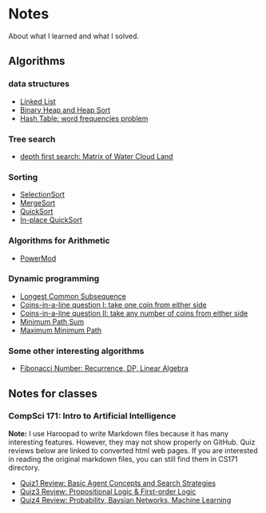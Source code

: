 # Notes
About what I learned and what I solved.


## Algorithms

### data structures
- [Linked List](./algorithmCodes/linkedListPractices.py)
- [Binary Heap and Heap Sort](./algorithmCodes/binaryheap.py)
- [Hash Table: word frequencies problem](./algorithmCodes/wordFrequencies.py)

### Tree search
- [depth first search: Matrix of Water Cloud Land](./algorithmCodes/waterCloudLand.py)

### Sorting
- [SelectionSort](./algorithmCodes/selectionSort.py)
- [MergeSort](./algorithmCodes/mergeSort.py)
- [QuickSort](./algorithmCodes/quickSort.py)
- [In-place QuickSort](./algorithmCodes/inPlaceQuickSort.py)

### Algorithms for Arithmetic
- [PowerMod](./algorithmCodes/powerMod.py)

### Dynamic programming
- [Longest Common Subsequence](./algorithmCodes/longestCommanSubsequence.py)
- [Coins-in-a-line question I: take one coin from either side](./algorithmCodes/dynamicProgrammingGameStrategy.py)
- [Coins-in-a-line question II: take any number of coins from either side](./algorithmCodes/dynamicProgrammingGameStrategy2.py)
- [Minimum Path Sum](./algorithmCodes/MinimumPathSum.py)
- [Maximum Minimum Path](./algorithmCodes/DPMaximumMinimumPath.py)

### Some other interesting algorithms
- [Fibonacci Number: Recurrence, DP, Linear Algebra](./algorithmCodes/fibonacci.py)

## Notes for classes
### CompSci 171: Intro to Artificial Intelligence
**Note:** I use Haroopad to write Markdown files because it has many interesting features. However, they may not show properly on GitHub. Quiz reviews below are linked to converted html web pages. If you are interested in reading the original markdown files, you can still find them in CS171 directory.
- [Quiz1 Review: Basic Agent Concepts and Search Strategies](https://jennyzeng.github.io/Notes/CS171/quiz1_review.html)
- [Quiz3 Review: Propositional Logic & First-order Logic](https://jennyzeng.github.io/Notes/CS171/quiz3/quiz3review.html)
- [Quiz4 Review: Probability, Baysian Networks, Machine Learning](https://jennyzeng.github.io/Notes/CS171/quiz3/quiz3review.html)
